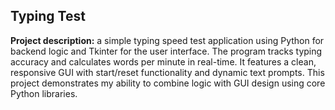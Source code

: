## Typing Test

**Project description:** a simple typing speed test application using Python for backend logic and Tkinter for the user interface. The program tracks typing accuracy and calculates words per minute in real-time. It features a clean, responsive GUI with start/reset functionality and dynamic text prompts. This project demonstrates my ability to combine logic with GUI design using core Python libraries.

